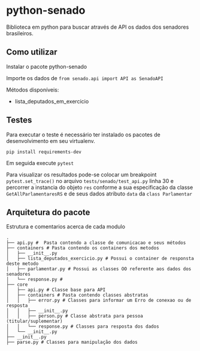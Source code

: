 # python-senado

Biblioteca em python para buscar através de API os dados dos senadores brasileiros.

## Como utilizar

Instalar o pacote python-senado

Importe os dados de `from senado.api import API as SenadoAPI`

Métodos disponíveis:

* lista_deputados_em_exercicio

## Testes

Para executar o teste é necessário ter instalado os pacotes de desenvolvimento em seu virtualenv.

`pip install requirements-dev`

Em seguida execute `pytest`

Para visualizar os resultados pode-se colocar um breakpoint `pytest.set_trace()` no arquivo `tests/senado/test_api.py` linha 30 e percorrer a instancia do objeto `res` conforme a sua especificação da classe
`GetAllParlamentaresRS` e de seus dados atributo `data` da  `class Parlamentar`


## Arquitetura do pacote

Estrutura e comentarios acerca de cada modulo

```
.
├── api.py #  Pasta contendo a classe de comunicacao e seus métodos
├── containers # Pasta contendo os containers dos metodos
│   ├── __init__.py
│   ├── lista_deputados_exercicio.py # Possui o container de responsta deste metodo
│   ├── parlamentar.py # Possui as classes OO referente aos dados dos senadores
│   └── response.py #
├── core
│   ├── api.py # Classe base para API
│   ├── containers # Pasta contendo classes abstratas
│   │   ├── error.py # Classes para informar um Erro de conexao ou de resposta
│   │   ├── __init__.py
│   │   ├── person.py # Classe abstrata para pessoa (titular/suplementar)
│   │   └── response.py # Classes para resposta dos dados
│   └── __init__.py
├── __init__.py
├── parse.py # Classes para manipulação dos dados

```




